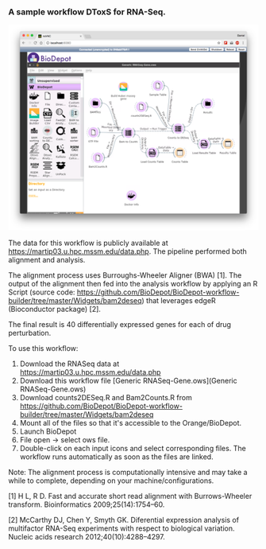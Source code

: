 ### A sample workflow DToxS for RNA-Seq.  

![DToxS RNA-Seq](RNAseq.png)

The data for this workflow is publicly available at https://martip03.u.hpc.mssm.edu/data.php. The pipeline performed both alignment and analysis. 

The alignment process uses Burroughs-Wheeler Aligner (BWA) [1]. The output of the alignment then fed into the analysis workflow by applying an R Script (source code: https://github.com/BioDepot/BioDepot-workflow-builder/tree/master/Widgets/bam2deseq) that leverages edgeR (Bioconductor package) [2]. 

The final result is 40 differentially expressed genes for each of drug perturbation. 

To use this workflow:
1) Download the RNASeq data at https://martip03.u.hpc.mssm.edu/data.php
2) Download this workflow file [Generic RNASeq-Gene.ows](Generic RNASeq-Gene.ows)
3) Download counts2DESeq.R and Bam2Counts.R from https://github.com/BioDepot/BioDepot-workflow-builder/tree/master/Widgets/bam2deseq
4) Mount all of the files so that it's accessible to the Orange/BioDepot.
5) Launch BioDepot 
6) File open -> select ows file.
7) Double-click on each input icons and select corresponding files. The workflow runs automatically as soon as the files are linked.

Note: The alignment process is computationally intensive and may take a while to complete, depending on your machine/configurations.

[1] H L, R D. Fast and accurate short read alignment with Burrows-Wheeler transform. Bioinformatics 2009;25(14):1754–60.

[2] McCarthy DJ, Chen Y, Smyth GK. Diferential expression analysis of multifactor RNA-Seq experiments with respect to biological variation. Nucleic acids research 2012;40(10):4288–4297.